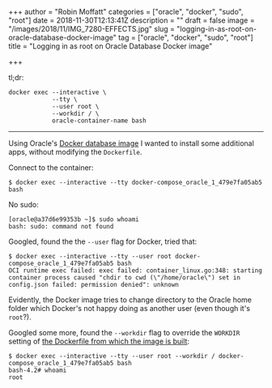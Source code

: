+++
author = "Robin Moffatt"
categories = ["oracle", "docker", "sudo", "root"]
date = 2018-11-30T12:13:41Z
description = ""
draft = false
image = "/images/2018/11/IMG_7280-EFFECTS.jpg"
slug = "logging-in-as-root-on-oracle-database-docker-image"
tag = ["oracle", "docker", "sudo", "root"]
title = "Logging in as root on Oracle Database Docker image"

+++

tl;dr: 

    docker exec --interactive \
                --tty \
                --user root \
                --workdir / \
                oracle-container-name bash

---


Using Oracle's [Docker database image](https://github.com/oracle/docker-images/blob/master/OracleDatabase/SingleInstance/README.md) I wanted to install some additional apps, without modifying the `Dockerfile`. 

Connect to the container: 

```
$ docker exec --interactive --tty docker-compose_oracle_1_479e7fa05ab5 bash
```

No sudo: 

```
[oracle@a37d6e99353b ~]$ sudo whoami
bash: sudo: command not found
```

Googled, found the the `--user` flag for Docker, tried that: 

```
$ docker exec --interactive --tty --user root docker-compose_oracle_1_479e7fa05ab5 bash
OCI runtime exec failed: exec failed: container_linux.go:348: starting container process caused "chdir to cwd (\"/home/oracle\") set in config.json failed: permission denied": unknown
```

Evidently, the Docker image tries to change directory to the Oracle home folder which Docker's not happy doing as another user (even though it's `root`?). 

Googled some more, found the `--workdir` flag to override the `WORKDIR` setting of [the Dockerfile from which the image is built](https://github.com/oracle/docker-images/blob/master/OracleDatabase/SingleInstance/dockerfiles/12.2.0.1/Dockerfile#L105): 

```
$ docker exec --interactive --tty --user root --workdir / docker-compose_oracle_1_479e7fa05ab5 bash
bash-4.2# whoami
root
```
